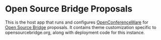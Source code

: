 # Open Source Bridge Proposals

This is the host app that runs and configures [OpenConferenceWare](http://openconferenceware.org/) for [Open Source Bridge](http://opensourcebridge.org) proposals. It contains theme customization specific to opensourcebridge.org, along with deployment code for this instance.